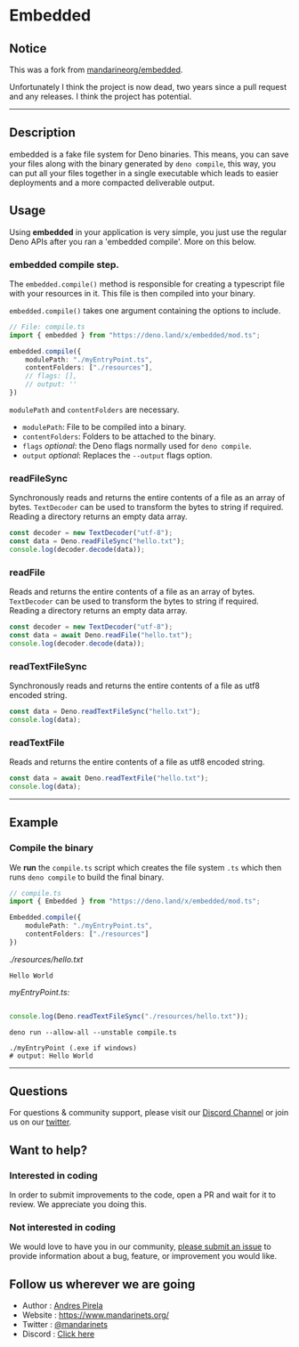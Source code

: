 <!-- # embedded
[![embedded CI](https://github.com/mandarineorg/embedded/workflows/Unit%20Tests/badge.svg)](https://github.com/mandarineorg/embedded)

<img src="https://www.mandarinets.org/assets/images/full-logo-simple.svg" width="180" height="180" />

A fake file system for [Deno](https://deno.land) binaries by [Mandarine](https://deno.land/x/mandarinets). -->



# Embedded

## Notice
This was a fork from [mandarineorg/embedded](https://github.com/mandarineorg/leaf). 

Unfortunately I think the project is now dead, two years since a pull request and any releases. I think the project has potential. 

------------

## Description
embedded is a fake file system for Deno binaries. This means, you can save your files along with the binary generated by `deno compile`, this way, you can put all your files together in a single executable which leads to easier deployments and a more compacted deliverable output.

## Usage
Using **embedded** in your application is very simple, you just use the regular Deno APIs after you ran a 'embedded compile'. More on this below.

### embedded compile step.
The `embedded.compile()` method is responsible for creating a typescript file with your resources in it. This file is then compiled into your binary.

`embedded.compile()` takes one argument containing the options to include.

```typescript
// File: compile.ts
import { embedded } from "https://deno.land/x/embedded/mod.ts";

embedded.compile({
    modulePath: "./myEntryPoint.ts",
    contentFolders: ["./resources"],
    // flags: [],
    // output: ''
})
```
`modulePath` and `contentFolders` are necessary.  

- `modulePath`: File to be compiled into a binary.
- `contentFolders`: Folders to be attached to the binary.
- `flags` *optional*: the Deno flags normally used for `deno compile`.
- `output` *optional*: Replaces the `--output` flags option.

### readFileSync
Synchronously reads and returns the entire contents of a file as an array of bytes. `TextDecoder` can be used to transform the bytes to string if required. Reading a directory returns an empty data array.

```typescript
const decoder = new TextDecoder("utf-8");
const data = Deno.readFileSync("hello.txt");
console.log(decoder.decode(data));
```

### readFile
Reads and returns the entire contents of a file as an array of bytes. `TextDecoder` can be used to transform the bytes to string if required. Reading a directory returns an empty data array.

```typescript
const decoder = new TextDecoder("utf-8");
const data = await Deno.readFile("hello.txt");
console.log(decoder.decode(data));
```

### readTextFileSync
Synchronously reads and returns the entire contents of a file as utf8 encoded string.
```typescript
const data = Deno.readTextFileSync("hello.txt");
console.log(data);
```

### readTextFile
Reads and returns the entire contents of a file as utf8 encoded string.
```typescript
const data = await Deno.readTextFile("hello.txt");
console.log(data);
```

-----------------
## Example

### Compile the binary

We **run** the `compile.ts` script which creates the file system `.ts` which then runs `deno compile` to build the final binary.

```typescript
// compile.ts
import { Embedded } from "https://deno.land/x/embedded/mod.ts";

Embedded.compile({
    modulePath: "./myEntryPoint.ts",
    contentFolders: ["./resources"]
})
```

_./resources/hello.txt_
```text
Hello World
```

_myEntryPoint.ts:_
```typescript

console.log(Deno.readTextFileSync("./resources/hello.txt"));
```

```shell
deno run --allow-all --unstable compile.ts
```
```shell
./myEntryPoint (.exe if windows)
# output: Hello World
```
-----------------


## Questions
For questions & community support, please visit our [Discord Channel](https://discord.gg/qs72byB) or join us on our [twitter](https://twitter.com/mandarinets).

## Want to help?
### Interested in coding
In order to submit improvements to the code, open a PR and wait for it to review. We appreciate you doing this.
### Not interested in coding
We would love to have you in our community, [please submit an issue](https://github.com/mandarineorg/embedded/issues) to provide information about a bug, feature, or improvement you would like.

## Follow us wherever we are going
- Author : [Andres Pirela](https://twitter.com/andreestech)
- Website : https://www.mandarinets.org/
- Twitter : [@mandarinets](https://twitter.com/mandarinets)
- Discord : [Click here](https://discord.gg/qs72byB)
